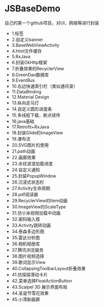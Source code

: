 # JSBaseDemo
自己的第一个github项目，对UI，网络等进行封装

- 1.标签
- 2.自定义banner
- 3.BaseWebViewActivity
- 4.html文件缓存
- 5.RxJava
- 6.封装OkHttp框架
- 7.折叠效果的RecyclerView
- 8.GreenDao数据库
- 9.EventBus
- 10.右边快速索引栏（类似通讯录）
- 11.DataBinding
- 12.Material Design
- 13.纵向走马灯
- 14.自定义圆形进度条
- 15.多线程下载，断点续传
- 16.java基础
- 17.Retrofit+RxJava
- 18.封装Glide的ImageView
- 19.瀑布流
- 20.SVG图片的使用
- 21.path动画
- 22.画廊效果
- 23.水纹波浪加载进度
- 24.自定义通知
- 25.封装PopupWindow
- 26.沉浸式状态栏
- 27.Activity生命周期
- 28.pdf阅读器
- 29.RecyclerView的Item动画
- 30.ImageView的ScaleType
- 31.仿小米视频加载中动画
- 32.密码输入框
- 33.Activity跳转动画
- 34.泰森多边形图
- 35.雷达分析图
- 36.相机相册库
- 37.腾讯浏览服务
- 38.图片视频选择
- 39.歌词显示View
- 40.CollapsingToolbarLayout折叠效果
- 41.仿探探滑动卡片
- 42.菜单选择FloatActionButton
- 43.Scalpel 3D 展示界面布局
- 44.圣诞节雪花效果
- 45.小清新画廊
